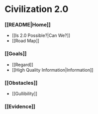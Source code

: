 # Civilization 2.0

### [[README|Home]]  	
- [[Is 2.0 Possible?|Can We?]]  
- [[Road Map]]  
### [[Goals]]  
- [[Regard]]  
- [[High Quality Information|Information]]  
### [[Obstacles]]  
- [[Gullibility]]  
### [[Evidence]]  
